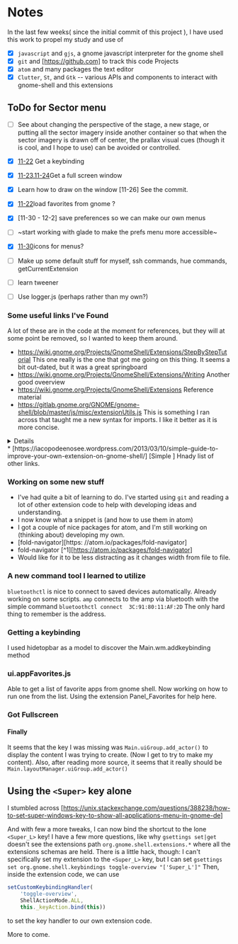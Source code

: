 # Notes

In the last few weeks( since the initial commit of this project ), I have used this work to propel my study and use of

- [x] `javascript` and `gjs`, a gnome javascript interpreter for the gnome shell
- [x] `git` and [<https://github.com]> to track this code Projects
- [x] `atom` and many packages the text editor
- [x] `Clutter`, `St`, and `Gtk` -- various APIs and components to interact with gnome-shell and this extensions

## ToDo for Sector menu

- [ ] See about changing the perspective of the stage, a new stage, or putting all the sector imagery inside another container so that when the sector imagery is drawn off of center, the prallax visual cues (though it is cool, and I hope to use) can be avoided or controlled.

- [x] [11-22](#getting-a-keybinding) Get a keybinding
- [X] [11-23,11-24](#got-fullscreen)Get a full screen window
- [X] Learn how to draw on the window [11-26] See the commit.
- [x] [11-22](ui.appFavorites.js)load favorites from gnome ?
- [X] [11-30 - 12-2] save preferences so we can make our own menus
- [ ] ~start working with glade to make the prefs menu more accessible~
- [X] [11-30](sortof)icons for menus?
- [ ] Make up some default stuff for myself, ssh commands, hue commands, getCurrentExtension
- [ ] learn tweener
- [ ] Use logger.js (perhaps rather than my own?)

### Some useful links I've Found

A lot of these are in the code at the moment for references, but they will at some point be removed, so I wanted to keep them around.

- <https://wiki.gnome.org/Projects/GnomeShell/Extensions/StepByStepTutorial> This one really is the one that got me going on this thing. It seems a bit out-dated, but it was a great springboard
- <https://wiki.gnome.org/Projects/GnomeShell/Extensions/Writing> Another good oveerview
- <https://wiki.gnome.org/Projects/GnomeShell/Extensions> Reference material
- <https://gitlab.gnome.org/GNOME/gnome-shell/blob/master/js/misc/extensionUtils.js> This is something I ran across that taught me a new syntax for imports. I like it better as it is more concise.

<details>
```JavaScript
const { Gio, GLib } = imports.gi;
```
vs.
```JavaScript
const Gio =  imports.gi.Gio;
const GLib = imports.gi.GLib;
```
</details>
* [https://iacopodeenosee.wordpress.com/2013/03/10/simple-guide-to-improve-your-own-extension-on-gnome-shell/] [Simple ] Hnady list of other links.

### Working on some new stuff

- I've had quite a bit of learning to do. I've started using `git` and reading a lot of other extension code to help with developing ideas and understanding.
- I now know what a snippet is (and how to use them in atom)
- I got a couple of nice packages for atom, and I'm still working on (thinking about) developing my own.
- [fold-navigator][https:   //atom.io/packages/fold-navigator]
- fold-navigator [^1][<https://atom.io/packages/fold-navigator]>
- Would like for it to be less distracting as it changes width from file to file.

### A new command tool I learned to utilize

`bluetoothctl` is nice to connect to saved devices automatically. Already working on some scripts.
`amp` connects to the amp via bluetooth with the simple command `bluetoothctl connect  3C:91:80:11:AF:2D` The only hard thing to remember is the address.

### Getting a keybinding

I used hidetopbar as a model to discover the Main.wm.addkeybinding method

### ui.appFavorites.js

Able to get a list of favorite apps from gnome shell. Now working on how to run one from the list. Using the extension Panel_Favorites for help here.

### Got Fullscreen

#### Finally

It seems that the key I was missing was `Main.uiGroup.add_actor()` to display the content I was trying to create. (Now I get to try to make my content). Also, after reading more source, it seems that it really should be `Main.layoutManager.uiGroup.add_actor()`

## Using the `<Super>` key alone

I stumbled across [<https://unix.stackexchange.com/questions/388238/how-to-set-super-windows-key-to-show-all-applications-menu-in-gnome-de]>

And with few a more tweaks, I can now bind the shortcut to the lone `<Super_L>` key! I have a few more questions, like why `gsettings set|get` doesn't see the extensions path `org.gnome.shell.extensions.*` where all the extensions schemas are held. There is a little hack, though:  I can't specifically set my extension to the `<Super_L>` key, but I can set
```gsettings set org.gnome.shell.keybindings toggle-overview "['Super_L']"```
Then, inside the extension code, we can use

```js
setCustomKeybindingHandler(
    'toggle-overview',
    ShellActionMode.ALL,
    this._keyAction.bind(this))
```

to set the key handler to our own extension code.

More to come.
